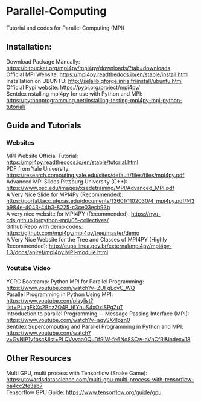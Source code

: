 # Parallel-Computing
Tutorial and codes for Parallel Computing (MPI) 

## Installation: 

Download Package Manually: https://bitbucket.org/mpi4py/mpi4py/downloads/?tab=downloads <br />
Official MPI Website: https://mpi4py.readthedocs.io/en/stable/install.html <br />
Installation on UBUNTU: http://selalib.gforge.inria.fr/install/ubuntu.html <br />
Official Pypi website: https://pypi.org/project/mpi4py/ <br />
Sentdex nstalling mpi4py for use with Python and MPI: https://pythonprogramming.net/installing-testing-mpi4py-mpi-python-tutorial/ <br />


## Guide and Tutorials 
### Websites 

MPI Website Official Tutorial: https://mpi4py.readthedocs.io/en/stable/tutorial.html <br />
PDF from Yale University: https://research.computing.yale.edu/sites/default/files/files/mpi4py.pdf <br />
Advanced MPI Slides Pittsburg University (C++): https://www.psc.edu/images/xsedetraining/MPI/Advanced_MPI.pdf <br />
A Very Nice Slide for MPI4Py (Recommended): https://portal.tacc.utexas.edu/documents/13601/1102030/4_mpi4py.pdf/f43b984e-4043-44b3-8225-c3ce03ecb93b <br />
A very nice website for MPI4PY (Recommended): https://nyu-cds.github.io/python-mpi/05-collectives/ <br /> 
Github Repo with demo codes: https://github.com/mpi4py/mpi4py/tree/master/demo <br />
A Very Nice Website for the Tree and Classes of MPI4PY (Highly Recommended): http://eups.linea.gov.br/external/mpi4py/mpi4py-1.3/docs/apiref/mpi4py.MPI-module.html <br />

### Youtube Video 

YCRC Bootcamp: Python MPI for Parallel Programming: https://www.youtube.com/watch?v=ZUFgEovC_WQ <br />
Parallel Programming in Python Using MPI: https://www.youtube.com/playlist?list=PLagFkXs2BczZO4B_I6YhuS4xOxlSPgZuT <br />
Introduction to parallel Programming -- Message Passing Interface (MPI): https://www.youtube.com/watch?v=aqySX4lpzn0 <br />
Sentdex Supercomputing and Parallel Programming in Python and MPI: https://www.youtube.com/watch?v=GvNiP1yfbsc&list=PLQVvvaa0QuDf9IW-fe6No8SCw-aVnCfRi&index=18 <br />
 

## Other Resources 

Multi GPU, multi process with Tensorflow (Snake Game): https://towardsdatascience.com/multi-gpu-multi-process-with-tensorflow-ba4cc2fe3ab7 <br />
Tensorflow GPU Guide: https://www.tensorflow.org/guide/gpu <br />

